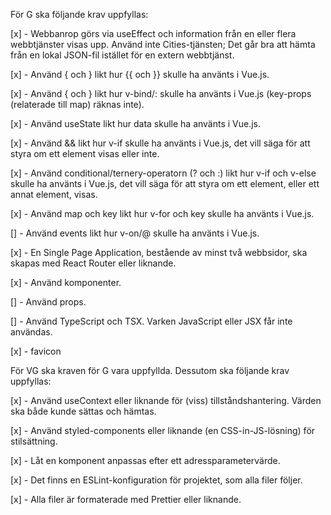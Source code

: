 För G ska följande krav uppfyllas:

[x] - Webbanrop görs via useEffect och information från en eller flera webbtjänster visas upp. Använd inte Cities-tjänsten; Det går bra att hämta från en lokal JSON-fil istället för en extern webbtjänst.

[x] - Använd { och } likt hur {{ och }} skulle ha använts i Vue.js.

[x] - Använd { och } likt hur v-bind/: skulle ha använts i Vue.js (key-props (relaterade till map) räknas inte).

[x] - Använd useState likt hur data skulle ha använts i Vue.js.

[x] - Använd && likt hur v-if skulle ha använts i Vue.js, det vill säga för att styra om ett element visas eller inte.

[x] - Använd conditional/ternery-operatorn (? och :) likt hur v-if och v-else skulle ha använts i Vue.js, det vill säga för att styra om ett element, eller ett annat element, visas.

[x] - Använd map och key likt hur v-for och key skulle ha använts i Vue.js.

[] - Använd events likt hur v-on/@ skulle ha använts i Vue.js.

[x] - En Single Page Application, bestående av minst två webbsidor, ska skapas med React Router eller liknande.

[x] - Använd komponenter.

[] - Använd props.

[] - Använd TypeScript och TSX. Varken JavaScript eller JSX får inte användas.

[x] - favicon



För VG ska kraven för G vara uppfyllda. Dessutom ska följande krav uppfyllas:

[x] - Använd useContext eller liknande för (viss) tillståndshantering. Värden ska både kunde sättas och hämtas.

[x] - Använd styled-components eller liknande (en CSS-in-JS-lösning) för stilsättning.

[x] - Låt en komponent anpassas efter ett adressparametervärde.

[x] - Det finns en ESLint-konfiguration för projektet, som alla filer följer.

[x] - Alla filer är formaterade med Prettier eller liknande.

